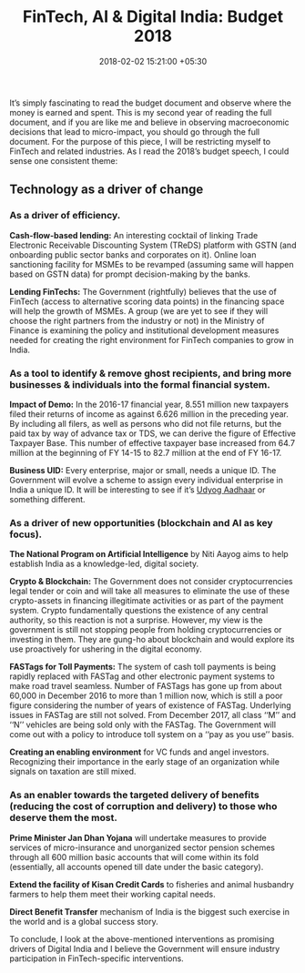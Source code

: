﻿---
title: 'FinTech, AI & Digital India: Budget 2018'
date: 2018-02-02 15:21:00 +05:30
tags:
- AI
- artificial intelligence
- blockchain
- distributed ledger
- cryptocurrency
- payments
- electronic payments
- venture capital
- identity verification
- cash-flow management
- lending
- micro-finance
Image: "/uploads/indiabudget.jpg"
Description: 'Budget 2018: how macro-economic decisions lead to micro-impact, with
  technology being the primary driver of change.'
Person: Abhishant Pant
category:
- Cryptocurrency
- Payments
- Lending
- Enabling Technologies
Markets:
- India
- Asia
Is Featured: true
---

It’s simply fascinating to read the budget document and observe where the money is earned and spent. This is my second year of reading the full document, and if you are like me and believe in observing macroeconomic decisions that lead to micro-impact, you should go through the full document. For the purpose of this piece, I will be restricting myself to FinTech and related industries. As I read the 2018’s budget speech, I could sense one consistent theme:

## Technology as a driver of change

### As a driver of efficiency.

**Cash-flow-based lending:** An interesting cocktail of linking Trade Electronic Receivable Discounting System (TReDS) platform with GSTN (and onboarding public sector banks and corporates on it). Online loan sanctioning facility for MSMEs to be revamped (assuming same will happen based on GSTN data) for prompt decision-making by the banks.

**Lending FinTechs:** The Government (rightfully) believes that the use of FinTech (access to alternative scoring data points) in the financing space will help the growth of MSMEs. A group (we are yet to see if they will choose the right partners from the industry or not) in the Ministry of Finance is examining the policy and institutional development measures needed for creating the right environment for FinTech companies to grow in India.

### As a tool to identify & remove ghost recipients, and bring more businesses & individuals into the formal financial system.

**Impact of Demo:** In the 2016-17 financial year, 8.551 million new taxpayers filed their returns of income as against 6.626 million in the preceding year. By including all filers, as well as persons who did not file returns, but the paid tax by way of advance tax or TDS, we can derive the figure of Effective Taxpayer Base. This number of effective taxpayer base increased from 64.7 million at the beginning of FY 14-15 to 82.7 million at the end of FY 16-17.

**Business UID:** Every enterprise, major or small, needs a unique ID. The Government will evolve a scheme to assign every individual enterprise in India a unique ID. It will be interesting to see if it’s [Udyog Aadhaar](http://udyogaadhaar.gov.in/UA/UAM_Registration.aspx) or something different.

### As a driver of new opportunities (blockchain and AI as key focus).

**The National Program on Artificial Intelligence** by Niti Aayog aims to help establish India as a knowledge-led, digital society.

**Crypto & Blockchain:** The Government does not consider cryptocurrencies legal tender or coin and will take all measures to eliminate the use of these crypto-assets in financing illegitimate activities or as part of the payment system. Crypto fundamentally questions the existence of any central authority, so this reaction is not a surprise. However, my view is the government is still not stopping people from holding cryptocurrencies or investing in them. They are gung-ho about blockchain and would explore its use proactively for ushering in the digital economy.

**FASTags for Toll Payments:** The system of cash toll payments is being rapidly replaced with FASTag and other electronic payment systems to make road travel seamless. Number of FASTags has gone up from about 60,000 in December 2016 to more than 1 million now, which is still a poor figure considering the number of years of existence of FASTag. Underlying issues in FASTag are still not solved. From December 2017, all class ‘‘M’’ and ‘‘N’’ vehicles are being sold only with the FASTag. The Government will come out with a policy to introduce toll system on a ‘‘pay as you use’’ basis.

**Creating an enabling environment** for VC funds and angel investors. Recognizing their importance in the early stage of an organization while signals on taxation are still mixed.

### As an enabler towards the targeted delivery of benefits (reducing the cost of corruption and delivery) to those who deserve them the most.

**Prime Minister Jan Dhan Yojana** will undertake measures to provide services of micro-insurance and unorganized sector pension schemes through all 600 million basic accounts that will come within its fold (essentially, all accounts opened till date under the basic category).

**Extend the facility of Kisan Credit Cards** to fisheries and animal husbandry farmers to help them meet their working capital needs.

**Direct Benefit Transfer** mechanism of India is the biggest such exercise in the world and is a global success story.

To conclude, I look at the above-mentioned interventions as promising drivers of Digital India and I believe the Government will ensure industry participation in FinTech-specific interventions.